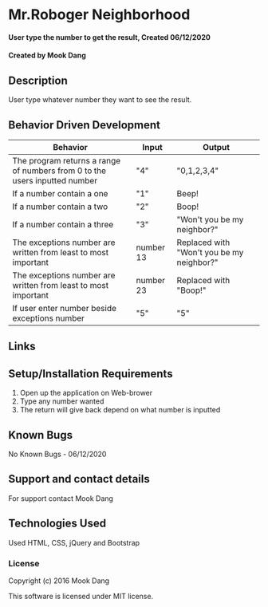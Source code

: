 # Mr.Roboger Neighborhood

#### User type the number to get the result, Created 06/12/2020

#### Created by Mook Dang

## Description
User type whatever number they want to see the result. 

## Behavior Driven Development

| Behavior | Input | Output |
| -------- | ----- | ------ |
| The program returns a range of numbers from 0 to the users inputted number | "4" | "0,1,2,3,4" |
| If a number contain a one | "1" | Beep! |
| If a number contain a two | "2" | Boop! |
| If a number contain a three | "3" | "Won't you be my neighbor?" |
| The exceptions number are written from least to most important | number 13 | Replaced with "Won't you be my neighbor?" |
| The exceptions number are written from least to most important | number 23 | Replaced with "Boop!" |
| If user enter number beside exceptions number | "5" | "5" |



## Links

## Setup/Installation Requirements

1. Open up the application on Web-brower
2. Type any number wanted
3. The return will give back depend on what number is inputted

## Known Bugs
No Known Bugs - 06/12/2020

## Support and contact details
For support contact Mook Dang

## Technologies Used
Used HTML, CSS, jQuery and Bootstrap

### License

Copyright (c) 2016 Mook Dang

This software is licensed under MIT license.